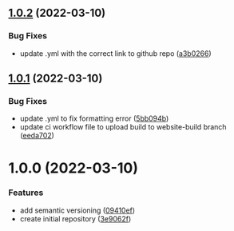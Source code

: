 ## [1.0.2](https://github.com/mathematicks/frontend/compare/v1.0.1...v1.0.2) (2022-03-10)


### Bug Fixes

* update .yml with the correct link to github repo ([a3b0266](https://github.com/mathematicks/frontend/commit/a3b0266b1ef9e24c56ddda9df28e48c678bbdd75))

## [1.0.1](https://github.com/mathematicks/frontend/compare/v1.0.0...v1.0.1) (2022-03-10)


### Bug Fixes

* update .yml to fix formatting error ([5bb094b](https://github.com/mathematicks/frontend/commit/5bb094b63a757e1bfaece3dd3bb47d207b90e13d))
* update ci workflow file to upload build to website-build branch ([eeda702](https://github.com/mathematicks/frontend/commit/eeda7025125508ffdefb290be009974228ac9971))

# 1.0.0 (2022-03-10)


### Features

* add semantic versioning ([09410ef](https://github.com/mathematicks/frontend/commit/09410ef18bdf5c21023b6df3ff5d1c268f3a4f9c))
* create initial repository ([3e9062f](https://github.com/mathematicks/frontend/commit/3e9062f6289af5ba3aa2918f28d29579864b24dc))
